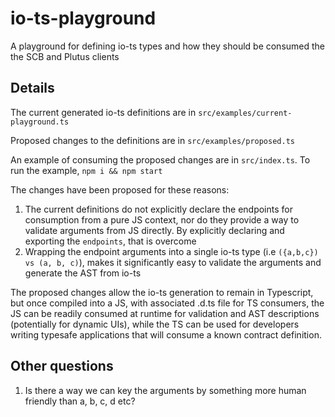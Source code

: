 # io-ts-playground
A playground for defining io-ts types and how they should be consumed the the SCB and Plutus clients

## Details

The current generated io-ts definitions are in `src/examples/current-playground.ts`

Proposed changes to the definitions are in `src/examples/proposed.ts`

An example of consuming the proposed changes are in `src/index.ts`. To run the example, `npm i && npm start` 

The changes have been proposed for these reasons:
1. The current definitions do not explicitly declare the endpoints for consumption from a pure JS context, nor do they provide a way to validate arguments from JS directly. By explicitly declaring and exporting the `endpoints`, that is overcome
2. Wrapping the endpoint arguments into a single io-ts type (i.e `({a,b,c}) vs (a, b, c)`), makes it significantly easy to validate the arguments and generate the AST from io-ts

The proposed changes allow the io-ts generation to remain in Typescript, but once compiled into a JS, with associated .d.ts file for TS consumers, the JS can be readily consumed at runtime for validation and AST descriptions (potentially for dynamic UIs), while the TS can be used for developers writing typesafe applications that will consume a known contract definition.

## Other questions

1. Is there a way we can key the arguments by something more human friendly than a, b, c, d etc?
